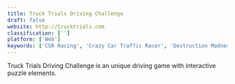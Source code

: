```yaml
---
title: Truck Trials Driving Challenge
draft: false 
website: http://trucktrials.com
classification: ['']
platform: ['Web']
keywords: ['CSR Racing', 'Crazy Car Traffic Racer', 'Destruction Madness', 'Gear.Club', 'Jumper Buggy', 'Netkar Pro', 'Nitro Nation Online', 'RaceRoom', 'Real Racing', 'Reckless Racing', 'TrackMania']
---
```

Truck Trials Driving Challenge is an unique driving game with interactive puzzle elements.